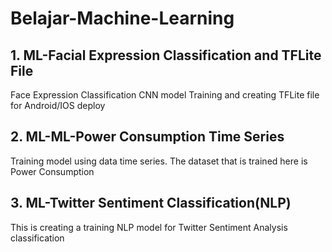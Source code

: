 # Belajar-Machine-Learning

## 1. ML-Facial Expression Classification and TFLite File
Face Expression Classification CNN model Training and creating TFLite file for Android/IOS deploy
## 2. ML-ML-Power Consumption Time Series
Training model using data time series. The dataset that is trained here is Power Consumption
## 3. ML-Twitter Sentiment Classification(NLP)
This is creating a training NLP model for Twitter Sentiment Analysis classification
